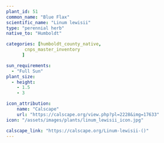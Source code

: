 ```yaml
---
plant_id: 51
common_name: "Blue Flax"
scientific_name: "Linum lewisii"
type: "perennial herb"
native_to: "Humboldt"

categories: [humboldt_county_native,
       cnps_master_inventory
      ]

sun_requirements:
  - "Full Sun"
plant_size:
  - height: 
    - 1.5
    - 3

icon_attribution: 
    name: "Calscape"
    url: "https://calscape.org/view.php?pl=2228&img=17633"
icon: "/assets/images/plants/linum_lewisii_icon.jpg" 

calscape_link: "https://calscape.org/Linum-lewisii-()"
---
```


